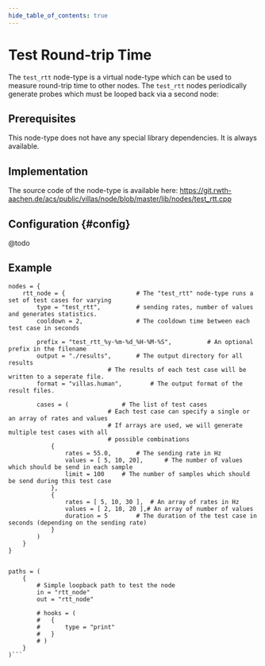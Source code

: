 ```yaml
---
hide_table_of_contents: true
---
```


# Test Round-trip Time

The `test_rtt` node-type is a virtual node-type which can be used to measure round-trip time to other nodes.
The `test_rtt` nodes periodically generate probes which must be looped back via a second node:

## Prerequisites

This node-type does not have any special library dependencies. It is always available.

## Implementation

The source code of the node-type is available here:
https://git.rwth-aachen.de/acs/public/villas/node/blob/master/lib/nodes/test_rtt.cpp

## Configuration {#config}

@todo

## Example

``` url="external/node/etc/examples/nodes/test_rtt.conf" title="node/etc/examples/nodes/test_rtt.conf"
nodes = {
	rtt_node = {					# The "test_rtt" node-type runs a set of test cases for varying
		type = "test_rtt",			# sending rates, number of values and generates statistics.
		cooldown = 2,				# The cooldown time between each test case in seconds
		
		prefix = "test_rtt_%y-%m-%d_%H-%M-%S",			# An optional prefix in the filename
		output = "./results",		# The output directory for all results
							# The results of each test case will be written to a seperate file.
		format = "villas.human",		# The output format of the result files.

		cases = (				# The list of test cases
							# Each test case can specify a single or an array of rates and values
							# If arrays are used, we will generate multiple test cases with all
							# possible combinations
			{
				rates = 55.0,		# The sending rate in Hz
				values = [ 5, 10, 20],		# The number of values which should be send in each sample
				limit = 100		# The number of samples which should be send during this test case
			},
			{
				rates = [ 5, 10, 30 ],	# An array of rates in Hz
				values = [ 2, 10, 20 ],# An array of number of values
				duration = 5		# The duration of the test case in seconds (depending on the sending rate)
			}
		)
	}
}


paths = (
	{
		# Simple loopback path to test the node
		in = "rtt_node"
		out = "rtt_node"

		# hooks = (
		# 	{
		# 		type = "print"
		# 	}
		# )
	}
)```
